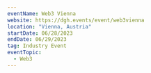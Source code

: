 ```yaml
---
eventName: Web3 Vienna
website: https://dgh.events/event/web3vienna
location: "Vienna, Austria"
startDate: 06/28/2023
endDate: 06/29/2023
tag: Industry Event
eventTopic:
  - Web3
---
```

